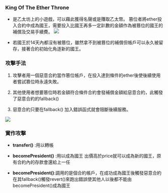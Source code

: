 ### King Of The Ether Throne
* 是乙太坊上的小遊戲，可以藉此獲得名聲或是賺取乙太幣。
篡位者將ether投入合約中成為國王，需要投入比國王再多一定趴數的金額作為被篡位的國王的補償及交易手續費。
![](https://i.imgur.com/lY9wzVg.png)

* 若國王於14天內都沒有被篡位，雖然拿不到被篡位的補償但帳戶可以永久被留存，接著合約初始化角逐新的國王。

### 攻擊手法
1. 攻擊者用一個惡意合約當作篡位帳戶，在投入達到條件的ether後使後續使用者嘗試篡位時永遠失敗。

2.  其他使用者想要篡位時若金額符合條件合約會發補償金額給惡意合約，此觸發了惡意合約的fallback() 

3. 惡意合約只要在fallback() 加入錯誤函式就會阻斷後續服務。

![](https://i.imgur.com/OqwUS1f.png)



### 實作攻擊
* **transfer()** :用以轉帳

* **becomePresident()** :用以成為國王
     出價高於price就可以成為新的國王，原有合約內的存款會還給上一任

* **becomePresident()**:調用的是個合約帳戶，在成功成為國王後觸發惡意合約
   在其fallback()觸發revert()來跑出錯誤使其他人以後都不能由becomePresident()成為國王

